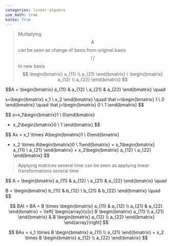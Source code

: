 ```yaml
---
categories: linear-algebra
use_math: true
katex: True
---
```


> Multiplying $$A$$ can be seen as change of basis
from original basis $$\hat i \ \hat j$$ to new basis 
$$
\begin{bmatrix}
a_{11} \\
a_{21}
\end{bmatrix}
\
\begin{bmatrix}
a_{12} \\
a_{22}
\end{bmatrix}
$$

$$A = \begin{bmatrix}
a_{11} & a_{12} \\
a_{21} & a_{22}
\end{bmatrix} \quad 

x=\begin{bmatrix}
x_1 \\
x_2
\end{bmatrix}
\quad
\hat i=\begin{bmatrix} 1 \\ 0 \end{bmatrix}
\quad
\hat j=\begin{bmatrix} 0 \\ 1 \end{bmatrix}
$$

$$
x=x_1\begin{bmatrix}1 \\ 0\end{bmatrix}
+ x_2\begin{bmatrix}0 \\ 1 \end{bmatrix}
$$

$$
Ax = x_1 \times A\begin{bmatrix}1 \\ 0\end{bmatrix} 
+ x_2 \times A\begin{bmatrix}0 \\ 1\end{bmatrix}
= 
x_1\begin{bmatrix}
a_{11} \\
a_{21}
\end{bmatrix} + x_2\begin{bmatrix}
a_{12} \\
a_{22}
\end{bmatrix}
$$

> Applying matrices several time can be seen as applying linear transformations several time

$$
A = \begin{bmatrix}
a_{11} & a_{12} \\
a_{21} & a_{22}
\end{bmatrix} \quad 

B = \begin{bmatrix}
b_{11} & b_{12} \\
b_{21} & b_{22}
\end{bmatrix} \quad 
$$
   

$$
BAI = BA = B \times 
\begin{bmatrix}
a_{11} & a_{12} \\
a_{21} & a_{22}
\end{bmatrix}
 = \left[ \begin{array}{c|c}
   B \begin{bmatrix} a_{11} \\ a_{21} \end{bmatrix} & 
   B \begin{bmatrix} a_{12} \\ a_{22} \end{bmatrix}
\end{array}\right]
$$
        
$$
BAx = x_1 \times B \begin{bmatrix} a_{11} \\ a_{21} \end{bmatrix} + x_2 \times B \begin{bmatrix} a_{12} \\ a_{22} \end{bmatrix}
$$